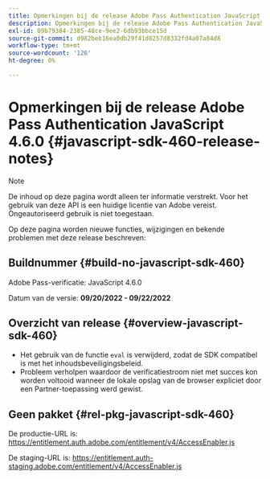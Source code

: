 ```yaml
---
title: Opmerkingen bij de release Adobe Pass Authentication JavaScript 4.6.0
description: Opmerkingen bij de release Adobe Pass Authentication JavaScript 4.6.0
exl-id: 09b79384-2385-48ce-9ee2-6db93bbce15d
source-git-commit: d982beb16ea0db29f41d0257d8332fd4a07a84d8
workflow-type: tm+mt
source-wordcount: '126'
ht-degree: 0%

---
```


# Opmerkingen bij de release Adobe Pass Authentication JavaScript 4.6.0 {#javascript-sdk-460-release-notes}

>[!NOTE]
>
>De inhoud op deze pagina wordt alleen ter informatie verstrekt. Voor het gebruik van deze API is een huidige licentie van Adobe vereist. Ongeautoriseerd gebruik is niet toegestaan.

Op deze pagina worden nieuwe functies, wijzigingen en bekende problemen met deze release beschreven:

## Buildnummer {#build-no-javascript-sdk-460}

Adobe Pass-verificatie: JavaScript 4.6.0

Datum van de versie: **09/20/2022 - 09/22/2022**


## Overzicht van release {#overview-javascript-sdk-460}

* Het gebruik van de functie `eval` is verwijderd, zodat de SDK compatibel is met het inhoudsbeveiligingsbeleid.
* Probleem verholpen waardoor de verificatiestroom niet met succes kon worden voltooid wanneer de lokale opslag van de browser expliciet door een Partner-toepassing werd gewist.


## Geen pakket {#rel-pkg-javascript-sdk-460}

De productie-URL is: https://entitlement.auth.adobe.com/entitlement/v4/AccessEnabler.js

De staging-URL is: https://entitlement.auth-staging.adobe.com/entitlement/v4/AccessEnabler.js
